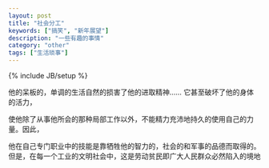 ```yaml
---
layout: post
title: "社会分工"
keywords: ["搞笑", "新年展望"]
description: "一些有趣的事情"
category: "other"
tags: ["生活琐事"]
---
```

{% include JB/setup %}

他的呆板的，单调的生活自然的损害了他的进取精神……  它甚至破坏了他的身体的活力，

使他除了从事他所会的那种局部工作以外，不能精力充沛地持久的使用自己的力量。因此，

他在自己专门职业中的技能是靠牺牲他的智力的，社会的和军事的品德而取得的。但是，在每一个工业的文明社会中，这是劳动贫民即广大人民群众必然陷入的境地










